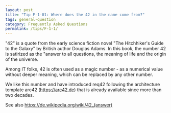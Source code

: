 ```yaml
---
layout: post
title: "Tip F-1-01: Where does the 42 in the name come from?"
tags: general-question
category: Frequently Asked Questions
permalink: /tips/F-1-1/
---
```


"42" is a quote from the early science fiction novel "The Hitchhiker's Guide to the Galaxy" by British author Douglas Adams. In this book, the number 42 is satirized as the "answer to all questions, the meaning of life and the origin of the universe.

Among IT folks, 42 is often used as a magic number - as a numerical value without deeper meaning, which can be replaced by any other number.

We like this number and have introduced req42 following the  architecture template arc42 (https://arc42.de) that is already available since more than two decades. 

See also https://de.wikipedia.org/wiki/42_(answer)
